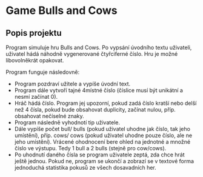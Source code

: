 # Game Bulls and Cows

## Popis projektu
Program simuluje hru Bulls and Cows. Po vypsání úvodního textu uživateli, uživatel hádá náhodně vygenerované čtyřciferné číslo. Hru je možné libovolněkrát opakovat. 

Program funguje následovně:
- Program pozdraví užitele a vypíše úvodní text.
- Program dále vytvoří tajné 4místné číslo (číslice musí být unikátní a nesmí začínat 0).
- Hráč hádá číslo. Program jej upozorní, pokud zadá číslo kratší nebo delší než 4 čísla, pokud bude obsahovat duplicity, začínat nulou, příp. obsahovat nečíselné znaky.
- Program následně vyhodnotí tip uživatele.
- Dále vypíše počet bull/ bulls (pokud uživatel uhodne jak číslo, tak jeho umístění), příp. cows/ cows (pokud uživatel uhodne pouze číslo, ale ne jeho umístění). Vrácené ohodnocení bere ohled na jednotné a množné číslo ve výstupu. Tedy 1 bull a 2 bulls (stejně pro cow/cows).
- Po uhodnutí daného čísla se program uživatele zeptá, zda chce hrát ještě jednou. Pokud ne, program se ukončí a zobrazí se v textové forma jednoduchá statistika pokusů ze všech dosavadních her.
